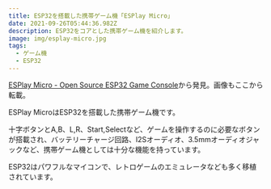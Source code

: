 ```yaml
---
title: ESP32を搭載した携帯ゲーム機「ESPlay Micro」
date: 2021-09-26T05:44:36.982Z
description: ESP32をコアとした携帯ゲーム機を紹介します。
image: img/esplay-micro.jpg
tags:
  - ゲーム機
  - ESP32
---
```

[ESPlay Micro - Open Source ESP32 Game Console](https://www.tindie.com/products/makerfabs/esplay-micro-open-source-esp32-game-console/)から発見。画像もここから転載。

ESPlay MicroはESP32を搭載した携帯ゲーム機です。

十字ボタンとA,B、L,R、Start,Selectなど、ゲームを操作するのに必要なボタンが搭載され、バッテリーチャージ回路、I2Sオーディオ、3.5mmオーディオジャックなど、携帯ゲーム機としては十分な機能を持っています。

ESP32はパワフルなマイコンで、レトロゲームのエミュレータなども多く移植されています。
